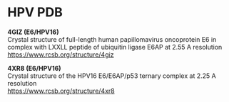 # HPV PDB

**4GIZ (E6/HPV16)**  
Crystal structure of full-length human papillomavirus oncoprotein E6 in complex with LXXLL peptide of ubiquitin ligase E6AP at 2.55 A resolution  
https://www.rcsb.org/structure/4giz  

**4XR8 (E6/HPV16)**  
Crystal structure of the HPV16 E6/E6AP/p53 ternary complex at 2.25 A resolution  
https://www.rcsb.org/structure/4xr8  
